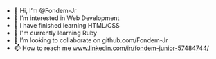 - 👋 Hi, I’m @Fondem-Jr
- 👀 I’m interested in Web Development
- 🌱 I have finished learning HTML/CSS
- 🌱 I'm currently learning Ruby
- 💞️ I’m looking to collaborate on github.com/Fondem-Jr
- 📫 How to reach me www.linkedin.com/in/fondem-junior-57484744/

<!---
Fondem-Jr/Fondem-Jr is a ✨ special ✨ repository because its `README.md` (this file) appears on your GitHub profile.
You can click the Preview link to take a look at your changes.
--->
